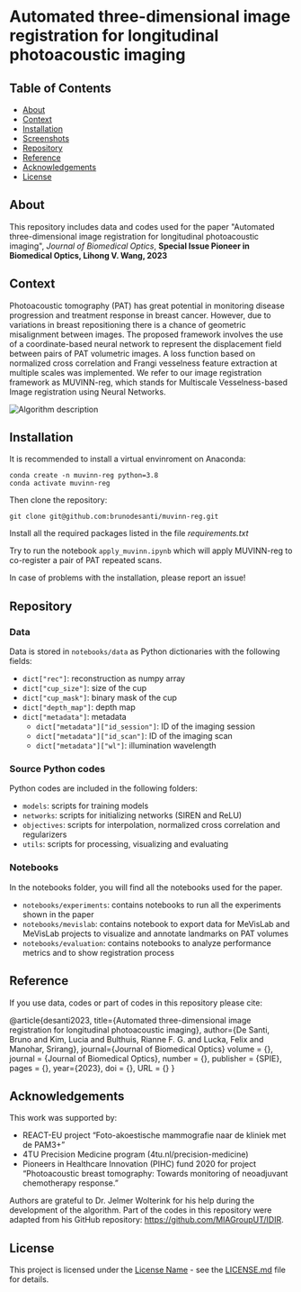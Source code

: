 # Automated three-dimensional image registration for longitudinal photoacoustic imaging

## Table of Contents
- [About](#about)
- [Context](#context)
- [Installation](#installation)
- [Screenshots](#screenshots)
- [Repository](#repository)
- [Reference](#reference)
- [Acknowledgements](#acknowledgements)
- [License](#license)

## About

This repository includes data and codes used for the paper "Automated three-dimensional image registration for longitudinal photoacoustic imaging", *Journal of Biomedical Optics*, **Special Issue Pioneer in Biomedical Optics, Lihong V. Wang, 2023**

## Context

Photoacoustic tomography (PAT) has great potential in monitoring disease progression and treatment response in breast cancer. However, due to variations in breast repositioning there is a chance of geometric misalignment between images. The proposed framework involves the use of a coordinate-based neural network to represent the displacement field between pairs of PAT volumetric images. A loss function based on normalized cross correlation and Frangi vesselness feature extraction at multiple scales was implemented. We refer to our image registration framework as MUVINN-reg, which stands for Multiscale Vesselness-based Image registration using Neural Networks.

![Algorithm description](https://github.com/brunodesanti/muvinn-reg/main/description.png?raw=true)

## Installation

It is recommended to install a virtual envinroment on Anaconda:
```console
conda create -n muvinn-reg python=3.8
conda activate muvinn-reg
```

Then clone the repository:
```console
git clone git@github.com:brunodesanti/muvinn-reg.git
```

Install all the required packages listed in the file *requirements.txt*

Try to run the notebook ```apply_muvinn.ipynb``` which will apply MUVINN-reg to co-register a pair of PAT repeated scans.

In case of problems with the installation, please report an issue!

## Repository

### Data
Data is stored in ```notebooks/data``` as Python dictionaries with the following fields:
- `dict["rec"]`: reconstruction as numpy array
- `dict["cup_size"]`: size of the cup
- `dict["cup_mask"]`: binary mask of the cup
- `dict["depth_map"]`: depth map
- `dict["metadata"]`: metadata
    - `dict["metadata"]["id_session"]`: ID of the imaging session
    - `dict["metadata"]["id_scan"]`: ID of the imaging scan
    - `dict["metadata"]["wl"]`: illumination wavelength

### Source Python codes
Python codes are included in the following folders:
- ```models```:  scripts for training models 
- ```networks```: scripts for initializing networks (SIREN and ReLU)
- ```objectives```:  scripts for interpolation, normalized cross correlation and regularizers
- ```utils```:  scripts for processing, visualizing and evaluating

### Notebooks
In the notebooks folder, you will find all the notebooks used for the paper.

- ```notebooks/experiments```: contains notebooks to run all the experiments shown in the paper
- ```notebooks/mevislab```: contains notebook to export data for MeVisLab and MeVisLab projects to visualize and annotate landmarks on PAT volumes
- ```notebooks/evaluation```: contains notebooks to analyze performance metrics and to show registration process

## Reference
If you use data, codes or part of codes in this repository please cite:

@article{desanti2023,
title={Automated three-dimensional image registration for longitudinal photoacoustic imaging},
author={De Santi, Bruno and Kim, Lucia and Bulthuis, Rianne F. G. and Lucka, Felix and Manohar, Srirang},
journal={Journal of Biomedical Optics}
volume = {},
journal = {Journal of Biomedical Optics},
number = {},
publisher = {SPIE},
pages = {},
year={2023},
doi = {},
URL = {}
}


## Acknowledgements
This work was supported by:
- REACT-EU project “Foto-akoestische mammografie naar de kliniek met de PAM3+”
- 4TU Precision Medicine program (4tu.nl/precision-medicine)
- Pioneers in Healthcare Innovation (PIHC) fund 2020 for project “Photoacoustic breast tomography: Towards monitoring of neoadjuvant chemotherapy response.”

Authors are grateful to Dr. Jelmer Wolterink for his help during the development of the algorithm. Part of the codes in this repository were adapted from his GitHub repository: https://github.com/MIAGroupUT/IDIR. 

## License

This project is licensed under the [License Name](LICENSE.md) - see the [LICENSE.md](LICENSE.md) file for details.

